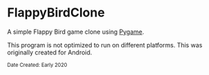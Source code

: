 # FlappyBirdClone
A simple Flappy Bird game clone using [Pygame](https://www.pygame.org/).

This program is not optimized to run on different platforms. This was originally created for Android.

<sub>Date Created: Early 2020</sub>
